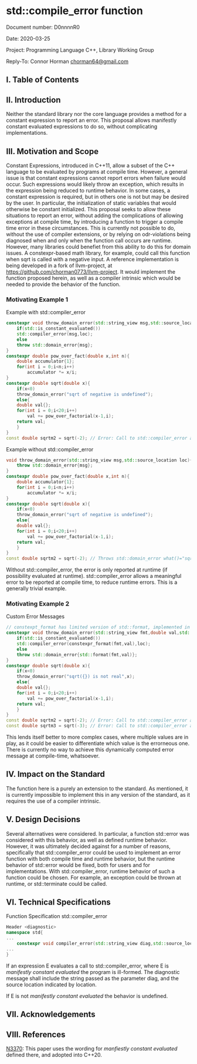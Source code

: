 # std::compile_error function
Document number: D0nnnnR0

Date: 2020-03-25

Project: Programming Language C++, Library Working Group

Reply-To: Connor Horman <chorman64@gmail.com>

## I. Table of Contents

## II. Introduction

Neither the standard library nor the core language provides a method for a constant expression to report an error.
 This proposal allows manifestly constant evaluated expressions to do so,
 without complicating implementations.

## III. Motivation and Scope

Constant Expressions, introduced in C++11, allow a subset of the C++ language to be evaluated by programs at compile time. However, a general issue is that constant expressions cannot report errors when failure would occur.
Such expressions would likely throw an exception, which results in the expression being reduced to runtime behavior. In some cases, a constant expression is required, but in others one is not but may be desired by the user. In particular, the initialization of static variables that would otherwise be constant initialized. This proposal seeks to allow these situations to report an error, without adding the complications of allowing exceptions at compile time, by introducing a function to trigger a compile time error in these circumstances.
This is currently not possible to do, without the use of compiler extensions, or by relying on odr-violations being diagnosed when and only when the function call occurs are runtime.
However, many libraries could benefiet from this ability to do this for domain issues. A constexpr-based math library, for example, could call this function when sqrt is called with a negative input.
A reference implementation is being developed in a fork of llvm-project, at <https://github.com/chorman0773/llvm-project>. It would implement the function proposed herein, as well as a compiler intrinsic which would be needed to provide the behavior of the function.

### Motivating Example 1

Example with std::compiler_error
```c++
constexpr void throw_domain_error(std::string_view msg,std::source_location loc=std::source_location::current()){
    if(std::is_constant_evaluated())
	std::compiler_error(msg,loc);
    else
	throw std::domain_error{msg};
}
constexpr double pow_over_fact(double x,int n){
    double accumulator{1};
    for(int i = 0;i<n;i++)
        accumulator *= x/i;
}
constexpr double sqrt(double x){
    if(x<0)
	throw_domain_error("sqrt of negative is undefined");
    else{
	double val{};
	for(int i = 0;i<20;i++)
	    val += pow_over_factorial(x-1,i);
	return val;
    }
}
const double sqrtm2 = sqrt(-2); // Error: Call to std::compiler_error at line 13, sqrt:  "sqrt negative is undefined"
```

Example without std::compiler_error

```c++
void throw_domain_error(std::string_view msg,std::source_location loc){
    throw std::domain_error{msg};
}
constexpr double pow_over_fact(double x,int n){
    double accumulator{1};
    for(int i = 0;i<n;i++)
        accumulator *= x/i;
}
constexpr double sqrt(double x){
    if(x<0)
	throw_domain_error("sqrt of negative is undefined");
    else{
	double val{};
	for(int i = 0;i<20;i++)
	    val += pow_over_factorial(x-1,i);
	return val;
    }
}
const double sqrtm2 = sqrt(-2); // Throws std::domain_error what()="sqrt of negative is undefined" at runtime.
```

Without std::compiler_error, the error is only reported at runtime (if possibility evaluated at runtime). std::compiler_error allows a meaningful error to be reported at compile time, to reduce runtime errors.
This is a generally trivial example. 

### Motivating Example 2

Custom Error Messages

```c++
// constexpt_format has limited version of std::format, implemented in constexpr
constexpr void throw_domain_error(std::string_view fmt,double val,std::source_location loc=std::source_location::current()){
    if(std::is_constant_evaluated())
	std::compiler_error(constexpr_format(fmt,val),loc);
    else
	throw std::domain_error{std::format(fmt,val)};
}
constexpr double sqrt(double x){
    if(x<0)
	throw_domain_error("sqrt({}) is not real",x);
    else{
	double val{};
	for(int i = 0;i<20;i++)
	    val += pow_over_factorial(x-1,i);
	return val;
    }
}
const double sqrtm2 = sqrt(-2); // Error: Call to std::compiler_error at line 13, sqrt: "sqrt(-2.0) is not real"
const double sqrtm3 = sqrt(-3); // Error: Call to std::compiler_error at line 13, sqrt: "sqrt(-3.0) is not real"
```

This lends itself better to more complex cases, where multiple values are in play, as it could be easier to differentiate which value is the errorneous one. 
There is currently no way to achieve this dynamically computed error message at compile-time, whatsoever.

## IV. Impact on the Standard

The function here is a purely an extension to the standard. 
As mentioned, it is currently impossible to implement this in any version of the standard, as it requires the use of a compiler intrinsic.

## V. Design Decisions
Several alternatives were considered. In particular, a function std::error was considered with this behavior, as well as defined runtime behavior. However, it was ultimately decided against for a number of reasons, specifically that std::compiler_error could be used to implement an error function with both compile time and runtime behavior, but the runtime behavior of std::error would be fixed, both for users and for implementations. With std::compiler_error, runtime behavior of such a function could be chosen. For example, an exception could be thrown at runtime, or std::terminate could be called. 

## VI. Technical Specifications

Function Specification std::compiler_error

```c++
Header <diagnostic>
namespace std{
...
    constexpr void compiler_error(std::string_view diag,std::source_location location=std::source_location::current()) noexcept;
...
}
```



If an expression E evaluates a call to std::compiler_error, where E is *manifestly constant evaluated* the program is ill-formed.
The diagnostic message shall include the string passed as the parameter diag, and the source location indicated by location.

If E is not *manifestly constant evaluated* the behavior is undefined.

## VII. Acknowledgements

## VIII. References

[N3370](https://open-std.org/jtc1/sc22/wg21/docs/papers/2012/n3370.html): This paper uses the wording for *manfiestly constant evaluated* defined there, and adopted into C++20. 
